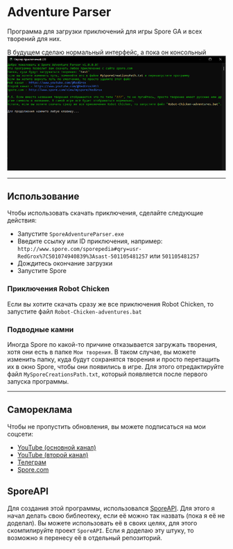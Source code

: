 # Adventure Parser

Программа для загрузки приключений для игры Spore GA и всех творений для них.

В будущем сделаю нормальный интерфейс, а пока он консольный
![AdvParser](AdvParser.png "Внешний вид этой какашечки")

---

## Использование

Чтобы использовать скачать приключения, сделайте следующие действия:

* Запустите `SporeAdventureParser.exe`
* Введите ссылку или ID приключения, например: `http://www.spore.com/sporepedia#qry=usr-RedGrox%7C501074940839%3Asast-501105481257` или `501105481257`
* Дождитесь окончание загрузки
* Запустите Spore

### Приключения Robot Chicken

Если вы хотите скачать сразу же все приключения Robot Chicken, то запустите файл `Robot-Chicken-adventures.bat`

### Подводные камни

Иногда Spore по какой-то причине отказывается загружать творения, хотя они есть в папке `Мои творения`. В таком случае, вы можете изменить папку, куда будут сохранятся творения и просто перетащить их в окно Spore, чтобы они появились в игре. Для этого отредактируйте файл `MySporeCreationsPath.txt`, который появляется после первого запуска программы.

---

## Самореклама

Чтобы не пропустить обновления, вы можете подписаться на мои соцсети:

* [YouTube (основной канал)](https://www.youtube.com/@RedGrox)
* [YouTube (второй канал)](https://www.youtube.com/@RedGrox2013)
* [Телеграм](https://t.me/SporeRedGroxMods)
* [Spore.com](http://www.spore.com/view/myspore/RedGrox)

## SporeAPI

Для создания этой программы, использовался [SporeAPI](http://www.spore.com/comm/developer/). Для этого я начал делать свою библеотеку, если её можно так назвать (пока я её не доделал). Вы можете использовать её в своих целях, для этого скомпилируйте проект `SporeAPI`. Если я доделаю эту штуку, то возможно я перенесу её в отдельный репозиторий.
